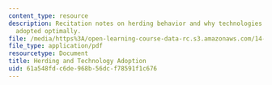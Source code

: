 ```yaml
---
content_type: resource
description: Recitation notes on herding behavior and why technologies may not be
  adopted optimally.
file: /media/https%3A/open-learning-course-data-rc.s3.amazonaws.com/14-771-development-economics-microeconomic-issues-and-policy-models-fall-2008/61a548fdc6de968b56dcf78591f1c676_rec9.pdf
file_type: application/pdf
resourcetype: Document
title: Herding and Technology Adoption
uid: 61a548fd-c6de-968b-56dc-f78591f1c676
---
```

